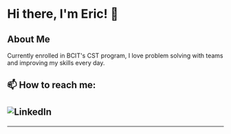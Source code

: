 <h1>Hi there, I'm Eric! 👋</h1>

<h2>About Me</h2>
Currently enrolled in BCIT's CST program, I love problem solving with teams and improving my skills every day. 

<h2>📫 How to reach me:<h2>
<a href="https://www.linkedin.com/in/eric-deau/" target="_blank">
  <img align="left" alt="LinkedIn" src="https://img.shields.io/badge/linkedin-%230077B5.svg?style=for-the-badge&logo=linkedin&logoColor=white" />
</a>
<br>
<hr>

<!--
**eric-deau/eric-deau** is a ✨ _special_ ✨ repository because its `README.md` (this file) appears on your GitHub profile.

Here are some ideas to get you started:

- 🔭 I’m currently working on ...
- 🌱 I’m currently learning ...
- 👯 I’m looking to collaborate on ...
- 🤔 I’m looking for help with ...
- 💬 Ask me about ...
- 📫 How to reach me: ...
- 😄 Pronouns: ...
- ⚡ Fun fact: ...
-->
